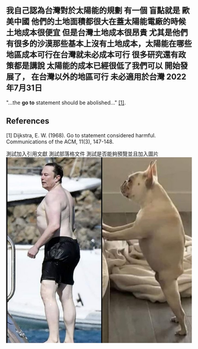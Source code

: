 我自己認為台灣對於太陽能的規劃 有一個  盲點就是 歐美中國 他們的土地面積都很大在蓋太陽能電廠的時候土地成本很便宜 但是台灣土地成本很昂貴 
尤其是他們有很多的沙漠那些基本上沒有土地成本，太陽能在哪些地區成本可行在台灣就未必成本可行
很多研究還有政策都是講說 太陽能的成本已經很低了我們可以 開始發展了， 在台灣以外的地區可行 未必適用於台灣 
2022年7月31日
--

"...the **go to** statement should be abolished..." [[1]](#1).

## References
<a id="1">[1]</a> 
Dijkstra, E. W. (1968). 
Go to statement considered harmful. 
Communications of the ACM, 11(3), 147-148.

測試加入引用文獻 
測試部落格文件
測試是否能夠預覽並且加入圖片
![alt text](https://github.com/poposhi/blog/blob/main/elon.jpg?raw=true)
